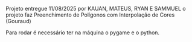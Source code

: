 Projeto entregue 11/08/2025
por KAUAN, MATEUS, RYAN E SAMMUEL
o projeto faz Preenchimento de Polígonos com Interpolação de Cores (Gouraud)

Para rodar é necessário ter na máquina o pygame e o python.
